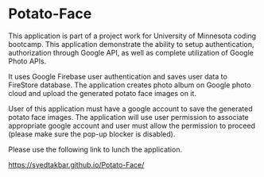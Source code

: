 # Potato-Face

This application is part of a project work for University of Minnesota coding bootcamp. This application demonstrate the ability to setup authentication, authorization through Google API, as well as complete utilization of Google Photo APIs.

It uses Google Firebase user authentication and saves user data to FireStore database. The application creates photo album on Google photo cloud and upload the generated potato face images on it. 

User of this application must have a google account to save the generated potato face images. The application will use user permission to associate appropriate google account and user must allow the permission to proceed (please make sure the pop-up blocker is disabled).


Please use the following link to lunch the application.

https://syedtakbar.github.io/Potato-Face/
